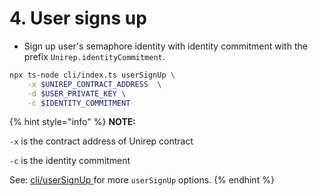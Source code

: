 # 4. User signs up

* Sign up user's semaphore identity with identity commitment with the prefix `Unirep.identityCommitment`.

```bash
npx ts-node cli/index.ts userSignUp \
    -x $UNIREP_CONTRACT_ADDRESS  \
    -d $USER_PRIVATE_KEY \
    -c $IDENTITY_COMMITMENT
```

{% hint style="info" %}
**NOTE:**&#x20;

`-x` is the contract address of Unirep contract&#x20;

`-c` is the identity commitment

See: [cli/userSignUp ](../../cli/user-sign-up.md#usersignup)for more `userSignUp` options.
{% endhint %}
